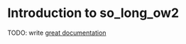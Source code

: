 # Introduction to so_long_ow2

TODO: write [great documentation](http://jacobian.org/writing/what-to-write/)
